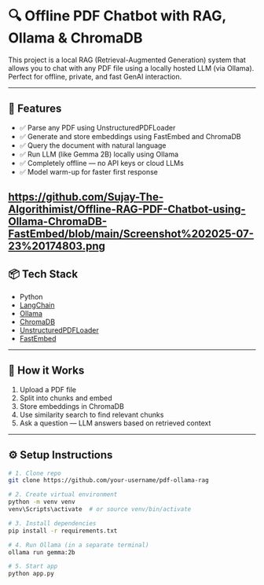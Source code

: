 # 🔍 Offline PDF Chatbot with RAG, Ollama & ChromaDB

This project is a local RAG (Retrieval-Augmented Generation) system that allows you to chat with any PDF file using a locally hosted LLM (via Ollama). Perfect for offline, private, and fast GenAI interaction.

---

## 🚀 Features

- ✅ Parse any PDF using UnstructuredPDFLoader
- ✅ Generate and store embeddings using FastEmbed and ChromaDB
- ✅ Query the document with natural language
- ✅ Run LLM (like Gemma 2B) locally using Ollama
- ✅ Completely offline — no API keys or cloud LLMs
- ✅ Model warm-up for faster first response



https://github.com/Sujay-The-Algorithimist/Offline-RAG-PDF-Chatbot-using-Ollama-ChromaDB-FastEmbed/blob/main/Screenshot%202025-07-23%20174803.png
---

## 📦 Tech Stack

- Python
- [LangChain](https://github.com/langchain-ai/langchain)
- [Ollama](https://ollama.com)
- [ChromaDB](https://www.trychroma.com/)
- [UnstructuredPDFLoader](https://github.com/Unstructured-IO/unstructured)
- [FastEmbed](https://github.com/langchain-ai/fastembed)

---

## 📁 How it Works

1. Upload a PDF file
2. Split into chunks and embed
3. Store embeddings in ChromaDB
4. Use similarity search to find relevant chunks
5. Ask a question — LLM answers based on retrieved context

---

## ⚙️ Setup Instructions

```bash
# 1. Clone repo
git clone https://github.com/your-username/pdf-ollama-rag

# 2. Create virtual environment
python -m venv venv
venv\Scripts\activate  # or source venv/bin/activate

# 3. Install dependencies
pip install -r requirements.txt

# 4. Run Ollama (in a separate terminal)
ollama run gemma:2b

# 5. Start app
python app.py
